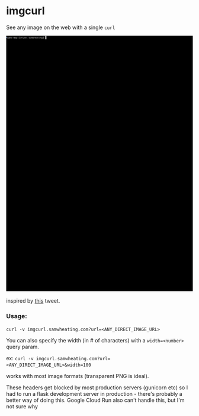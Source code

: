 # imgcurl

See any image on the web with a single `curl`

![imgcurl in action](yoshi.gif)

inspired by [this](https://twitter.com/thingskatedid/status/1280745824951996416) tweet.

### Usage:

`curl -v imgcurl.samwheating.com?url=<ANY_DIRECT_IMAGE_URL>`

You can also specify the width (in # of characters) with a `width=<number>` query param.

ex: `curl -v imgcurl.samwheating.com?url=<ANY_DIRECT_IMAGE_URL>&width=100`

works with most image formats (transparent PNG is ideal).

These headers get blocked by most production servers (gunicorn etc) so I had to run a flask development server in production - there's probably a better way of doing this. Google Cloud Run also can't handle this, but I'm not sure why
